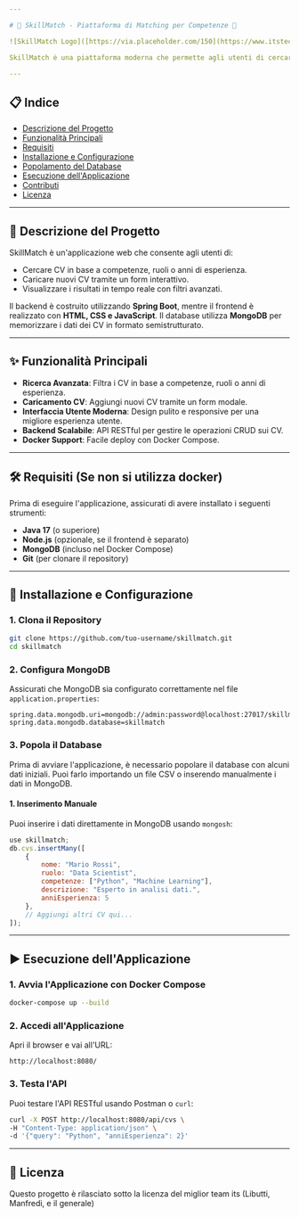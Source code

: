 ```yaml
---

# 🌟 SkillMatch - Piattaforma di Matching per Competenze 🌟

![SkillMatch Logo]([https://via.placeholder.com/150](https://www.itstechtalentfactory.it/wp-content/uploads/2024/10/ITS-Academy-Tech-Talent-Factory.png)) 

SkillMatch è una piattaforma moderna che permette agli utenti di cercare, visualizzare e caricare CV basati su competenze professionali. L'applicazione combina un'interfaccia utente intuitiva con backend robusto basato su Spring Boot e MongoDB, offrendo un'esperienza fluida e scalabile.

---
```


## 📋 Indice

- [Descrizione del Progetto](#descrizione-del-progetto)
- [Funzionalità Principali](#funzionalità-principali)
- [Requisiti](#requisiti)
- [Installazione e Configurazione](#installazione-e-configurazione)
- [Popolamento del Database](#popolamento-del-database)
- [Esecuzione dell'Applicazione](#esecuzione-dellapplicazione)
- [Contributi](#contributi)
- [Licenza](#licenza)

---

## 📖 Descrizione del Progetto

SkillMatch è un'applicazione web che consente agli utenti di:
- Cercare CV in base a competenze, ruoli o anni di esperienza.
- Caricare nuovi CV tramite un form interattivo.
- Visualizzare i risultati in tempo reale con filtri avanzati.

Il backend è costruito utilizzando **Spring Boot**, mentre il frontend è realizzato con **HTML, CSS e JavaScript**. Il database utilizza **MongoDB** per memorizzare i dati dei CV in formato semistrutturato.

---

## ✨ Funzionalità Principali

- **Ricerca Avanzata**: Filtra i CV in base a competenze, ruoli o anni di esperienza.
- **Caricamento CV**: Aggiungi nuovi CV tramite un form modale.
- **Interfaccia Utente Moderna**: Design pulito e responsive per una migliore esperienza utente.
- **Backend Scalabile**: API RESTful per gestire le operazioni CRUD sui CV.
- **Docker Support**: Facile deploy con Docker Compose.

---

## 🛠️ Requisiti (Se non si utilizza docker)

Prima di eseguire l'applicazione, assicurati di avere installato i seguenti strumenti:

- **Java 17** (o superiore)
- **Node.js** (opzionale, se il frontend è separato)
- **MongoDB** (incluso nel Docker Compose)
- **Git** (per clonare il repository)

---

## 🚀 Installazione e Configurazione

### 1. Clona il Repository
```bash
git clone https://github.com/tuo-username/skillmatch.git
cd skillmatch
```

### 2. Configura MongoDB
Assicurati che MongoDB sia configurato correttamente nel file `application.properties`:
```properties
spring.data.mongodb.uri=mongodb://admin:password@localhost:27017/skillmatch
spring.data.mongodb.database=skillmatch
```

### 3. Popola il Database
Prima di avviare l'applicazione, è necessario popolare il database con alcuni dati iniziali. Puoi farlo importando un file CSV o inserendo manualmente i dati in MongoDB.

#### 1. Inserimento Manuale
Puoi inserire i dati direttamente in MongoDB usando `mongosh`:
```javascript
use skillmatch;
db.cvs.insertMany([
    {
        nome: "Mario Rossi",
        ruolo: "Data Scientist",
        competenze: ["Python", "Machine Learning"],
        descrizione: "Esperto in analisi dati.",
        anniEsperienza: 5
    },
    // Aggiungi altri CV qui...
]);
```

---

## ▶️ Esecuzione dell'Applicazione

### 1. Avvia l'Applicazione con Docker Compose
```bash
docker-compose up --build
```

### 2. Accedi all'Applicazione
Apri il browser e vai all'URL:
```
http://localhost:8080/
```

### 3. Testa l'API
Puoi testare l'API RESTful usando Postman o `curl`:
```bash
curl -X POST http://localhost:8080/api/cvs \
-H "Content-Type: application/json" \
-d '{"query": "Python", "anniEsperienza": 2}'
```

---

## 📜 Licenza

Questo progetto è rilasciato sotto la licenza del miglior team its (Libutti, Manfredi, e il generale)
